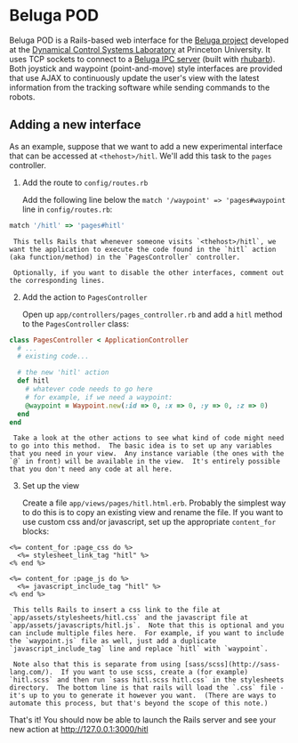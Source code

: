 Beluga POD
==========

Beluga POD is a Rails-based web interface for the [Beluga project](http://github.com/leonard-lab/Beluga) developed at the [Dynamical Control Systems Laboratory](http://dcsl.princeton.edu/robotics) at Princeton University.  It uses TCP sockets to connect to a [Beluga IPC server](http://github.com/leonard-lab/BelugaIPC) (built with [rhubarb](http://github.com/dantswain/rhubarb)).  Both joystick and waypoint (point-and-move) style interfaces are provided that use AJAX to continuously update the user's view with the latest information from the tracking software while sending commands to the robots.

Adding a new interface
----------------------

As an example, suppose that we want to add a new experimental interface that can be accessed at `<thehost>/hitl`.  We'll add this task to the `pages` controller.

  1. Add the route to `config/routes.rb`

     Add the following line below the `match '/waypoint' => 'pages#waypoint` line in `config/routes.rb`:

```ruby
match '/hitl' => 'pages#hitl'
```

     This tells Rails that whenever someone visits `<thehost>/hitl`, we want the application to execute the code found in the `hitl` action (aka function/method) in the `PagesController` controller.

     Optionally, if you want to disable the other interfaces, comment out the corresponding lines.

  2. Add the action to `PagesController`

     Open up `app/controllers/pages_controller.rb` and add a `hitl` method to the `PagesController` class:
     
```ruby
class PagesController < ApplicationController
  # ...
  # existing code...

  # the new 'hitl' action
  def hitl
    # whatever code needs to go here
    # for example, if we need a waypoint:
    @waypoint = Waypoint.new(:id => 0, :x => 0, :y => 0, :z => 0)
  end
end
```

     Take a look at the other actions to see what kind of code might need to go into this method.  The basic idea is to set up any variables that you need in your view.  Any instance variable (the ones with the `@` in front) will be available in the view.  It's entirely possible that you don't need any code at all here.

  3. Set up the view

     Create a file `app/views/pages/hitl.html.erb`.  Probably the simplest way to do this is to copy an existing view and rename the file.  If you want to use custom css and/or javascript, set up the appropriate `content_for` blocks:
     
```erb
<%= content_for :page_css do %>
  <%= stylesheet_link_tag "hitl" %>
<% end %>

<%= content_for :page_js do %>
  <%= javascript_include_tag "hitl" %>
<% end %>
```

     This tells Rails to insert a css link to the file at `app/assets/stylesheets/hitl.css` and the javascript file at `app/assets/javascripts/hitl.js`.  Note that this is optional and you can include multiple files here.  For example, if you want to include the `waypoint.js` file as well, just add a duplicate `javascript_include_tag` line and replace `hitl` with `waypoint`.

     Note also that this is separate from using [sass/scss](http://sass-lang.com/).  If you want to use scss, create a (for example) `hitl.scss` and then run `sass hitl.scss hitl.css` in the stylesheets directory.  The bottom line is that rails will load the `.css` file - it's up to you to generate it however you want.  (There are ways to automate this process, but that's beyond the scope of this note.)

That's it!  You should now be able to launch the Rails server and see your new action at http://127.0.0.1:3000/hitl

         
        
        
